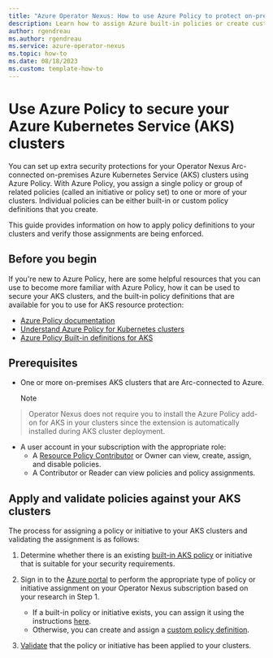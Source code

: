 ```yaml
---
title: "Azure Operator Nexus: How to use Azure Policy to protect on-premises Azure Kubernetes Service clusters"
description: Learn how to assign Azure built-in policies or create custom policies to secure your Operator Nexus on-premises Azure Kubernetes Service (AKS) clusters. 
author: rgendreau
ms.author: rgendreau
ms.service: azure-operator-nexus
ms.topic: how-to
ms.date: 08/18/2023
ms.custom: template-how-to
---
```


# Use Azure Policy to secure your Azure Kubernetes Service (AKS) clusters

You can set up extra security protections for your Operator Nexus Arc-connected on-premises Azure Kubernetes Service (AKS) clusters using Azure Policy. With Azure Policy, you assign a single policy or group of related policies (called an initiative or policy set) to one or more of your clusters. Individual policies can be either built-in or custom policy definitions that you create.

This guide provides information on how to apply policy definitions to your clusters and verify those assignments are being enforced.

## Before you begin

If you're new to Azure Policy, here are some helpful resources that you can use to become more familiar with Azure Policy, how it can be used to secure your AKS clusters, and the built-in policy definitions that are available for you to use for AKS resource protection:

- [Azure Policy documentation](https://learn.microsoft.com/azure/governance/policy/)
- [Understand Azure Policy for Kubernetes clusters](../governance/policy/concepts/policy-for-kubernetes.md)
- [Azure Policy Built-in definitions for AKS](../aks/policy-reference.md) 

## Prerequisites

- One or more on-premises AKS clusters that are Arc-connected to Azure.

    > [!NOTE]
> Operator Nexus does not require you to install the Azure Policy add-on for AKS in your clusters since the extension is automatically installed during AKS cluster deployment.

- A user account in your subscription with the appropriate role:
    * A [Resource Policy Contributor](../role-based-access-control/built-in-roles.md#resource-policy-contributor) or Owner can view, create, assign, and disable policies.
    * A Contributor or Reader can view policies and policy assignments.

## Apply and validate policies against your AKS clusters

The process for assigning a policy or initiative to your AKS clusters and validating the assignment is as follows:

1. Determine whether there is an existing [built-in AKS policy](../aks/policy-reference.md) or initiative that is suitable for your security requirements.
2. Sign in to the [Azure portal](https://portal.azure.com) to perform the appropriate type of policy or initiative assignment on your Operator Nexus subscription based on your research in Step 1.
    * If a built-in policy or initiative exists, you can assign it using the instructions [here](../aks/use-azure-policy.md?source=recommendations#assign-a-built-in-policy-definition-or-initiative).
    * Otherwise, you can create and assign a [custom policy definition](../aks/use-azure-policy.md?source=recommendations#create-and-assign-a-custom-policy-definition).

3. [Validate](../aks/use-azure-policy.md?source=recommendations#validate-an-azure-policy-is-running) that the policy or initiative has been applied to your clusters.
